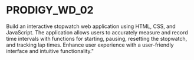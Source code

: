 # PRODIGY_WD_02
Build an interactive stopwatch web application using HTML, CSS, and JavaScript. The application allows users to accurately measure and record time intervals with functions for starting, pausing, resetting the stopwatch, and tracking lap times. Enhance user experience with a user-friendly interface and intuitive functionality."
